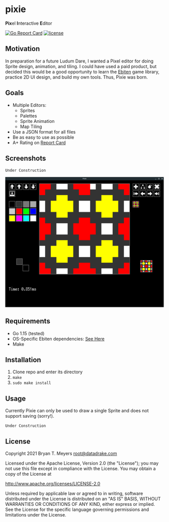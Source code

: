 # pixie
**Pix**el **I**nteractive **E**ditor

[![Go Report Card](https://goreportcard.com/badge/github.com/DataDrake/pixie)](https://goreportcard.com/report/github.com/DataDrake/pixie) [![license](https://img.shields.io/github/license/DataDrake/pixie.svg)]()

## Motivation

In preparation for a future Ludum Dare, I wanted a Pixel editor for doing Sprite design, animation, and tiling. I could have used a paid product, but decided this would be a good opportunity to learn the [Ebiten](https://ebiten.org/) game library, practice 2D UI design, and build my own tools. Thus, Pixie was born.

## Goals

 * Multiple Editors:
   * Sprites
   * Palettes
   * Sprite Animation
   * Map Tiling
 * Use a JSON format for all files
 * Be as easy to use as possible
 * A+ Rating on [Report Card](https://goreportcard.com/report/github.com/DataDrake/pixie)
 
## Screenshots

```
Under Construction
```

![WIP](/screenshots/wip.png "Work in Progress")

## Requirements

* Go 1.15 (tested)
* OS-Specific Ebiten dependencies: [See Here](https://ebiten.org/documents/install.html)
* Make

## Installation

1. Clone repo and enter its directory
2. `make`
3. `sudo make install`

## Usage

Currently Pixie can only be used to draw a single Sprite and does not support saving (sorry!).

```
Under Construction
```

## License
 
Copyright 2021 Bryan T. Meyers <root@datadrake.com>
 
Licensed under the Apache License, Version 2.0 (the "License");
you may not use this file except in compliance with the License.
You may obtain a copy of the License at
 
http://www.apache.org/licenses/LICENSE-2.0
 
Unless required by applicable law or agreed to in writing, software
distributed under the License is distributed on an "AS IS" BASIS,
WITHOUT WARRANTIES OR CONDITIONS OF ANY KIND, either express or implied.
See the License for the specific language governing permissions and
limitations under the License.
